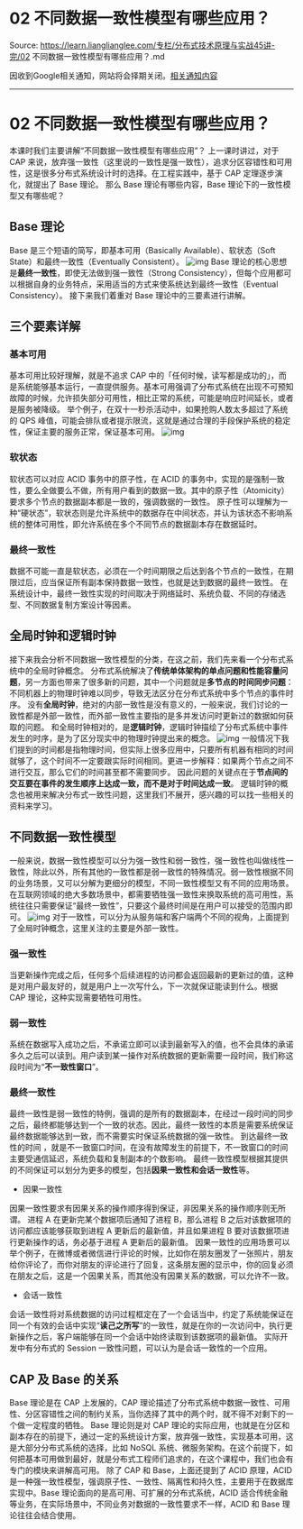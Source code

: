 # 02 不同数据一致性模型有哪些应用？ 

Source: https://learn.lianglianglee.com/专栏/分布式技术原理与实战45讲-完/02 不同数据一致性模型有哪些应用？.md

因收到Google相关通知，网站将会择期关闭。[相关通知内容](https://lumendatabase.org/notices/44265620)

---

# 02 不同数据一致性模型有哪些应用？

本课时我们主要讲解“不同数据一致性模型有哪些应用”？
上一课时讲过，对于 CAP 来说，放弃强一致性（这里说的一致性是强一致性），追求分区容错性和可用性，这是很多分布式系统设计时的选择。在工程实践中，基于 CAP 定理逐步演化，就提出了 Base 理论。
那么 Base 理论有哪些内容，Base 理论下的一致性模型又有哪些呢？

## Base 理论

Base 是三个短语的简写，即基本可用（Basically Available）、软状态（Soft State）和最终一致性（Eventually Consistent）。
![img](assets/Ciqah16FrueAWLATAABOyQi2X3M251.png)
Base 理论的核心思想是**最终一致性**，即使无法做到强一致性（Strong Consistency），但每个应用都可以根据自身的业务特点，采用适当的方式来使系统达到最终一致性（Eventual Consistency）。
接下来我们着重对 Base 理论中的三要素进行讲解。

## 三个要素详解

### 基本可用

基本可用比较好理解，就是不追求 CAP 中的「任何时候，读写都是成功的」，而是系统能够基本运行，一直提供服务。基本可用强调了分布式系统在出现不可预知故障的时候，允许损失部分可用性，相比正常的系统，可能是响应时间延长，或者是服务被降级。
举个例子，在双十一秒杀活动中，如果抢购人数太多超过了系统的 QPS 峰值，可能会排队或者提示限流，这就是通过合理的手段保护系统的稳定性，保证主要的服务正常，保证基本可用。
![img](assets/Ciqah16FrueAMh29AANTN6izVWY035.png)

### 软状态

软状态可以对应 ACID 事务中的原子性，在 ACID 的事务中，实现的是强制一致性，要么全做要么不做，所有用户看到的数据一致。其中的原子性（Atomicity）要求多个节点的数据副本都是一致的，强调数据的一致性。
原子性可以理解为一种“硬状态”，软状态则是允许系统中的数据存在中间状态，并认为该状态不影响系统的整体可用性，即允许系统在多个不同节点的数据副本存在数据延时。

### 最终一致性

数据不可能一直是软状态，必须在一个时间期限之后达到各个节点的一致性，在期限过后，应当保证所有副本保持数据一致性，也就是达到数据的最终一致性。
在系统设计中，最终一致性实现的时间取决于网络延时、系统负载、不同的存储选型、不同数据复制方案设计等因素。

## 全局时钟和逻辑时钟

接下来我会分析不同数据一致性模型的分类，在这之前，我们先来看一个分布式系统中的全局时钟概念。
分布式系统解决了**传统单体架构的单点问题和性能容量问题**，另一方面也带来了很多新的问题，其中一个问题就是**多节点的时间同步问题**：不同机器上的物理时钟难以同步，导致无法区分在分布式系统中多个节点的事件时序。
没有**全局时钟**，绝对的内部一致性是没有意义的，一般来说，我们讨论的一致性都是外部一致性，而外部一致性主要指的是多并发访问时更新过的数据如何获取的问题。
和全局时钟相对的，是**逻辑时钟**，逻辑时钟描绘了分布式系统中事件发生的时序，是为了区分现实中的物理时钟提出来的概念。
![img](assets/Cgq2xl6FrueAdqXGAAARaVLIyqg649.png)
一般情况下我们提到的时间都是指物理时间，但实际上很多应用中，只要所有机器有相同的时间就够了，这个时间不一定要跟实际时间相同。更进一步解释：如果两个节点之间不进行交互，那么它们的时间甚至都不需要同步。 因此问题的关键点在于**节点间的交互要在事件的发生顺序上达成一致，而不是对于时间达成一致**。
逻辑时钟的概念也被用来解决分布式一致性问题，这里我们不展开，感兴趣的可以找一些相关的资料来学习。

## 不同数据一致性模型

一般来说，数据一致性模型可以分为强一致性和弱一致性，强一致性也叫做线性一致性，除此以外，所有其他的一致性都是弱一致性的特殊情况。弱一致性根据不同的业务场景，又可以分解为更细分的模型，不同一致性模型又有不同的应用场景。
在互联网领域的绝大多数场景中，都需要牺牲强一致性来换取系统的高可用性，系统往往只需要保证“最终一致性”，只要这个最终时间是在用户可以接受的范围内即可。
![img](assets/Ciqah16FruiAGz3eAAIrOBxKnpU229.png)
对于一致性，可以分为从服务端和客户端两个不同的视角，上面提到了全局时钟概念，这里关注的主要是外部一致性。

### 强一致性

当更新操作完成之后，任何多个后续进程的访问都会返回最新的更新过的值，这种是对用户最友好的，就是用户上一次写什么，下一次就保证能读到什么。根据 CAP 理论，这种实现需要牺牲可用性。

### 弱一致性

系统在数据写入成功之后，不承诺立即可以读到最新写入的值，也不会具体的承诺多久之后可以读到。用户读到某一操作对系统数据的更新需要一段时间，我们称这段时间为“**不一致性窗口**”。

### 最终一致性

最终一致性是弱一致性的特例，强调的是所有的数据副本，在经过一段时间的同步之后，最终都能够达到一个一致的状态。因此，最终一致性的本质是需要系统保证最终数据能够达到一致，而不需要实时保证系统数据的强一致性。
到达最终一致性的时间 ，就是不一致窗口时间，在没有故障发生的前提下，不一致窗口的时间主要受通信延迟，系统负载和复制副本的个数影响。
最终一致性模型根据其提供的不同保证可以划分为更多的模型，包括**因果一致性和会话一致性**等。

* 因果一致性

因果一致性要求有因果关系的操作顺序得到保证，非因果关系的操作顺序则无所谓。
进程 A 在更新完某个数据项后通知了进程 B，那么进程 B 之后对该数据项的访问都应该能够获取到进程 A 更新后的最新值，并且如果进程 B 要对该数据项进行更新操作的话，务必基于进程 A 更新后的最新值。
因果一致性的应用场景可以举个例子，在微博或者微信进行评论的时候，比如你在朋友圈发了一张照片，朋友给你评论了，而你对朋友的评论进行了回复，这条朋友圈的显示中，你的回复必须在朋友之后，这是一个因果关系，而其他没有因果关系的数据，可以允许不一致。

* 会话一致性

会话一致性将对系统数据的访问过程框定在了一个会话当中，约定了系统能保证在同一个有效的会话中实现“**读己之所写**”的一致性，就是在你的一次访问中，执行更新操作之后，客户端能够在同一个会话中始终读取到该数据项的最新值。
实际开发中有分布式的 Session 一致性问题，可以认为是会话一致性的一个应用。

## CAP 及 Base 的关系

Base 理论是在 CAP 上发展的，CAP 理论描述了分布式系统中数据一致性、可用性、分区容错性之间的制约关系，当你选择了其中的两个时，就不得不对剩下的一个做一定程度的牺牲。
Base 理论则是对 CAP 理论的实际应用，也就是在分区和副本存在的前提下，通过一定的系统设计方案，放弃强一致性，实现基本可用，这是大部分分布式系统的选择，比如 NoSQL 系统、微服务架构。在这个前提下，如何把基本可用做到最好，就是分布式工程师们追求的，在这个课程中，我们也会有专门的模块来讲解高可用。
除了 CAP 和 Base，上面还提到了 ACID 原理，ACID 是一种强一致性模型，强调原子性、一致性、隔离性和持久性，主要用于在数据库实现中。Base 理论面向的是高可用、可扩展的分布式系统，ACID 适合传统金融等业务，在实际场景中，不同业务对数据的一致性要求不一样，ACID 和 Base 理论往往会结合使用。
